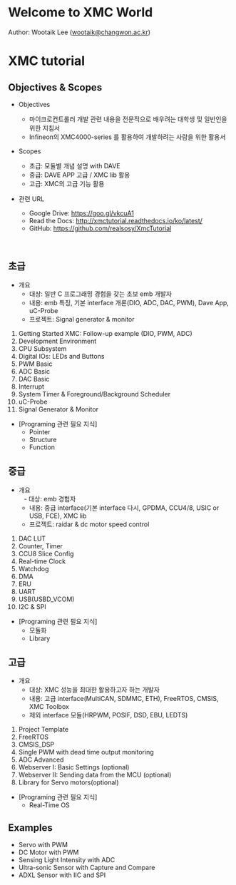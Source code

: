 # Welcome to XMC World

Author: Wootaik Lee (wootaik@changwon.ac.kr)  

# XMC tutorial

## Objectives & Scopes

* Objectives
    - 마이크로컨트롤러 개발 관련 내용을 전문적으로 배우려는 대학생 및 일반인을 위한 지침서
    - Infineon의 XMC4000-series 를 활용하여 개발하려는 사람을 위한 활용서​

* Scopes
    - 초급: 모듈별 개념 설명 with DAVE
    - 중급: DAVE APP 고급 / XMC lib 활용
    - 고급: XMC의 고급 기능 활용

* 관련 URL

    * Google Drive: https://goo.gl/vkcuA1
    * Read the Docs: http://xmctutorial.readthedocs.io/ko/latest/
    * GitHub: https://github.com/realsosy/XmcTutorial

    ​

## 초급
* 개요
    - 대상: 일반 C 프로그래밍 경험을 갖는 초보 emb 개발자
    - 내용: emb 특징, 기본 interface 개론(DIO, ADC, DAC, PWM), Dave App, uC-Probe
    - 프로젝트: Signal generator & monitor

1. Getting Started XMC: Follow-up example (DIO, PWM, ADC)  
1. Development Environment
1. CPU Subsystem
1. Digital IOs: LEDs and Buttons
1. PWM Basic
1. ADC Basic
1. DAC Basic
1. Interrupt
1. System Timer & Foreground/Background Scheduler
1. uC-Probe
1. Signal Generator & Monitor

*   [Programing 관련 필요 지식]
    *   Pointer
    *   Structure
    *   Function

## 중급
* 개요    
    - 대상: emb 경험자
    - 내용: 중급 interface(기본 interface 다시, GPDMA, CCU4/8, USIC or USB, FCE), XMC lib
    - 프로젝트: raidar & dc motor speed control

1. DAC LUT
1. Counter, Timer
1. CCU8 Slice Config
1. Real-time Clock
1. Watchdog
1. DMA
1. ERU
1. UART
1. USB(USBD_VCOM)
1. I2C & SPI

*   [Programing 관련 필요 지식]
    *   모듈화
    *   Library

## 고급
*   개요
    *   대상: XMC 성능을 최대한 활용하고자 하는 개발자
    *   내용: 고급 interface(MultiCAN, SDMMC, ETH), FreeRTOS, CMSIS, XMC Toolbox
    *   제외 interface 모듈(HRPWM, POSIF, DSD, EBU, LEDTS)

1. Project Template
1. FreeRTOS
1. CMSIS_DSP
1. Single PWM with dead time output monitoring
1. ADC Advanced
1. Webserver I: Basic Settings (optional)
1. Webserver II: Sending data from the MCU (optional)
1. Library for Servo motors(optional)

*   [Programing 관련 필요 지식]
    *   Real-Time OS

## Examples
* Servo with PWM
* DC Motor with PWM
* Sensing Light Intensity with ADC
* Ultra-sonic Sensor with Capture and Compare
* ADXL Sensor with IIC and SPI


